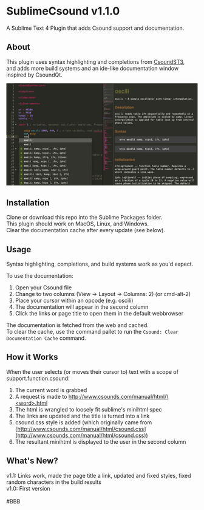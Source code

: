 # SublimeCsound v1.1.0
A Sublime Text 4 Plugin that adds Csound support and documentation.

## About
This plugin uses syntax highlighting and completions from [CsoundST3](https://github.com/nikhilsinghmus/CsoundST3),<br>
and adds more build systems and an ide-like documentation window inspired by CsoundQt.

![Csound Example](example.png)

## Installation
Clone or download this repo into the Sublime Packages folder.<br>
This plugin should work on MacOS, Linux, and Windows.<br>
Clear the documentation cache after every update (see below).

## Usage
Syntax highlighting, completions, and build systems work as you'd expect.

To use the documentation:
1. Open your Csound file
2. Change to two columns (View -> Layout -> Columns: 2) (or cmd-alt-2)
3. Place your cursor within an opcode (e.g. oscili)
4. The documentation will appear in the second column
5. Click the links or page title to open them in the default webbrowser

The documentation is fetched from the web and cached.<br>
To clear the cache, use the command pallet to run the `Csound: Clear Documentation Cache` command.

## How it Works
When the user selects (or moves their cursor to) text with a scope of support.function.csound:
1. The current word is grabbed
2. A request is made to [http://www.csounds.com/manual/html/\<word\>.html]()
3. The html is wrangled to loosely fit sublime's minihtml spec
4. The links are updated and the title is turned into a link
5. csound.css style is added (which originally came from [http://www.csounds.com/manual/html/csound.css](http://www.csounds.com/manual/html/csound.css))
6. The resultant minihtml is displayed to the user in the second column

## What's New?
v1.1: Links work, made the page title a link, updated and fixed styles, fixed random characters in the build results<br>
v1.0: First version<br>
<br>
#BBB

